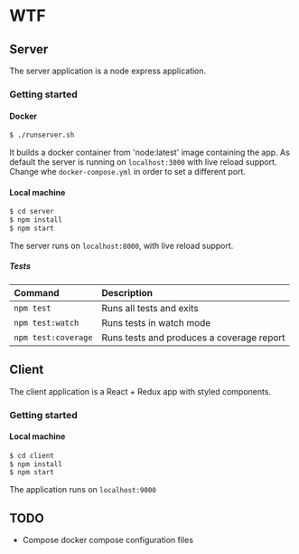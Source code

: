 # WTF

## Server

The server application is a node express application.

### Getting started


#### Docker

``` bash
$ ./runserver.sh
```

It builds a docker container from 'node:latest' image containing the app.
As default the server is running on `localhost:3000` with live reload support. Change whe `docker-compose.yml` in order to set a different port.

#### Local machine

``` bash
$ cd server
$ npm install
$ npm start
```

The server runs on `localhost:8000`, with live reload support.

##### Tests

| Command | Description |
|:------- |:----------- |
| `npm test` | Runs all tests and exits |
| `npm test:watch` | Runs tests in watch mode |
| `npm test:coverage` | Runs tests and produces a coverage report |

## Client

The client application is a React + Redux app with styled components.

### Getting started

#### Local machine

``` bash
$ cd client
$ npm install
$ npm start
```

The application runs on `localhost:9000`

## TODO

- Compose docker compose configuration files
